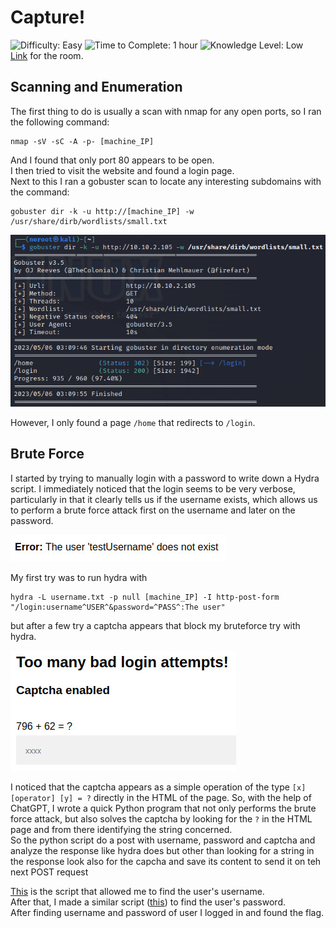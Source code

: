 
# Capture!
![Difficulty: Easy](https://img.shields.io/badge/Difficulty-Easy-green) ![Time to Complete: 1 hour](https://img.shields.io/badge/Time%20to%20Complete-1%20hour-blue) ![Knowledge Level: Low](https://img.shields.io/badge/Knowledge%20Level-Low-yellow)  
[Link](https://tryhackme.com/room/capture) for the room.

## Scanning and Enumeration
The first thing to do is usually a scan with nmap for any open ports, so I ran the following command:

    nmap -sV -sC -A -p- [machine_IP]

And I found that only port 80 appears to be open.   
I then tried to visit the website and found a login page.  
Next to this I ran a gobuster scan to locate any interesting subdomains with the command:

    gobuster dir -k -u http://[machine_IP] -w /usr/share/dirb/wordlists/small.txt

![GoBuster Results](images/goBuster_results.jpeg "GoBuster Results")

However, I only found a page `/home` that redirects to `/login`.

## Brute Force
I started by trying to manually login with a password to write down a Hydra script. I immediately noticed that the login seems to be very verbose, particularly in that it clearly tells us if the username exists, which allows us to perform a brute force attack first on the username and later on the password.

![Verbose Login](images/WrongUsername.jpeg "Verbose Login")

My first try was to run hydra with

    hydra -L username.txt -p null [machine_IP] -I http-post-form "/login:username^USER^&password=^PASS^:The user"
  but after a few try a captcha appears that block my bruteforce try with hydra.

![Captcha](images/captcha.jpeg "Captcha")

I noticed that the captcha appears as a simple operation of the type `[x] [operator] [y] = ?` directly in the HTML of the page. So, with the help of ChatGPT, I wrote a quick Python program that not only performs the brute force attack, but also solves the captcha by looking for the `?` in the HTML page and from there identifying the string concerned.  
So the python script do a post with username, password and captcha and analyze the response like hydra does but other than looking for a string in the response look also for the capcha and save its content to send it on teh next POST request  

[This](code/username_bruteforce.py) is the script that allowed me to find the user's username.   
After that, I made a similar script ([this](code/password_bruteforce.py)) to find the user's password.  
After finding username and password of user I logged in and found the flag.
